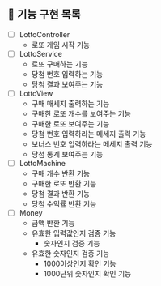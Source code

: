 ## 📝 기능 구현 목록
- [ ] LottoController
   - 로또 게임 시작 기능
- [ ] LottoService
  - 로또 구매하는 기능
  - 당첨 번호 입력하는 기능
  - 당첨 결과 보여주는 기능
- [ ] LottoView
  - 구매 매세지 출력하는 기능
  - 구매한 로또 개수를 보여주는 기능
  - 구매한 로또 보여주는 기능
  - 당첨 번호 입력하라는 메세지 출력 기능
  - 보너스 번호 입력하라는 메세지 출력 기능
  - 당첨 통계 보여주는 기능
- [ ] LottoMachine
  - 구매 개수 반환 기능
  - 구매한 로또 반환 기능
  - 당첨 결과 반환 기능
  - 당첨 수익률 반환 기능
- [ ] Money
  - 금액 반환 기능
  - 유효한 입력값인지 검증 기능
    - 숫자인지 검증 기능
  - 유효한 숫자인지 검증 기능
    - 1000이상인지 확인 기능
    - 1000단위 숫자인지 확인 기능